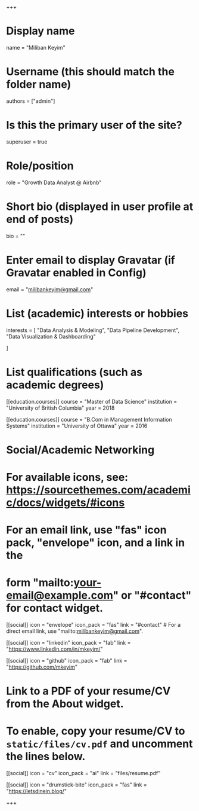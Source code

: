 +++
# Display name
name = "Miliban Keyim"

# Username (this should match the folder name)
authors = ["admin"]

# Is this the primary user of the site?
superuser = true

# Role/position
role = "Growth Data Analyst @ Airbnb"

# Short bio (displayed in user profile at end of posts)
bio = ""

# Enter email to display Gravatar (if Gravatar enabled in Config)
email = "milibankeyim@gmail.com"

# List (academic) interests or hobbies
interests = [
  "Data Analysis & Modeling",
  "Data Pipeline Development",
  "Data Visualization & Dashboarding"
  
]


# List qualifications (such as academic degrees)
[[education.courses]]
  course = "Master of Data Science"
  institution = "University of British Columbia"
  year = 2018

[[education.courses]]
  course = "B.Com in Management Information Systems"
  institution = "University of Ottawa"
  year = 2016


# Social/Academic Networking
# For available icons, see: https://sourcethemes.com/academic/docs/widgets/#icons
#   For an email link, use "fas" icon pack, "envelope" icon, and a link in the
#   form "mailto:your-email@example.com" or "#contact" for contact widget.

[[social]]
  icon = "envelope"
  icon_pack = "fas"
  link = "#contact"  # For a direct email link, use "mailto:milibankeyim@gmail.com".

[[social]]
  icon = "linkedin"
  icon_pack = "fab"
  link = "https://www.linkedin.com/in/mkeyim/"

[[social]]
  icon = "github"
  icon_pack = "fab"
  link = "https://github.com/mkeyim"
  


# Link to a PDF of your resume/CV from the About widget.
# To enable, copy your resume/CV to `static/files/cv.pdf` and uncomment the lines below.
[[social]]
   icon = "cv"
   icon_pack = "ai"
   link = "files/resume.pdf"
   
[[social]]
  icon = "drumstick-bite"
  icon_pack = "fas"
  link = "https://letsdinein.blog/"

+++

